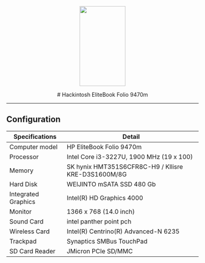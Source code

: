 <p align="center">
<img src="https://upload.wikimedia.org/wikipedia/commons/thumb/b/b7/HP_Logo_2017.svg/362px-HP_Logo_2017.svg.png" width="120" height="210"/>
</p>

<p align="center"># Hackintosh EliteBook Folio 9470m</p>

-----

## Configuration

| Specifications | Detail                                                  |
| ------------------- | ------------------------------------------- |
| Computer model | HP EliteBook Folio 9470m |
| Processor | Intel Core i3-3227U, 1900 MHz (19 x 100) |
| Memory | SK hynix HMT351S6CFR8C-H9 / Kllisre KRE-D3S1600M/8G |
| Hard Disk | WEIJINTO mSATA SSD 480 Gb |
| Integrated Graphics | Intel(R) HD Graphics 4000 |
| Monitor | 1366 x 768 (14.0 inch) |
| Sound Card | intel panther point pch |
| Wireless Card | Intel(R) Centrino(R) Advanced-N 6235 |
| Trackpad | Synaptics SMBus TouchPad |
| SD Card Reader | JMicron PCIe SD/MMC |
